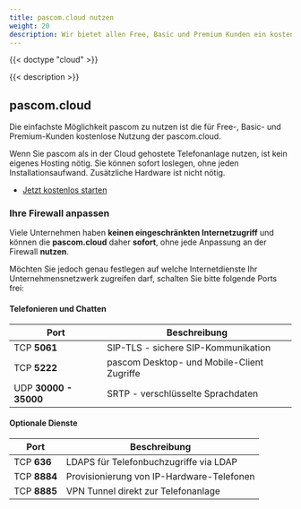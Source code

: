 ```yaml
---
title: pascom.cloud nutzen
weight: 20
description: Wir bietet allen Free, Basic und Premium Kunden ein kostenloses Hosting in der pascom.cloud. Einfach, sicher, schnell - Jetzt kostenlos starten.
---
```


{{< doctype "cloud" >}}

{{< description >}}

## pascom.cloud

Die einfachste Möglichkeit pascom zu nutzen ist die für Free-, Basic- und Premium-Kunden kostenlose Nutzung der pascom.cloud.  

Wenn Sie pascom als in der Cloud gehostete Telefonanlage nutzen, ist kein eigenes Hosting nötig. Sie können sofort loslegen, ohne jeden Installationsaufwand. Zusätzliche Hardware ist nicht nötig.

 * [Jetzt kostenlos starten](http://my.pascom.net/do/cloud)

### Ihre Firewall anpassen

Viele Unternehmen haben **keinen eingeschränkten Internetzugriff** und können die **pascom.cloud** daher **sofort**, ohne jede Anpassung an der Firewall **nutzen**.

Möchten Sie jedoch genau festlegen auf welche Internetdienste Ihr Unternehmensnetzwerk zugreifen darf, schalten Sie bitte folgende Ports frei:

#### Telefonieren und Chatten

| Port | Beschreibung |
| ---- | ------------ |
| TCP **5061** | SIP-TLS - sichere SIP-Kommunikation |
| TCP **5222** | pascom Desktop- und Mobile-Client Zugriffe |
| UDP **30000 - 35000** | SRTP - verschlüsselte Sprachdaten |

#### Optionale Dienste

| Port | Beschreibung |
| ---- | ------------ |
| TCP **636** | LDAPS für Telefonbuchzugriffe via LDAP |
| TCP **8884**  | Provisionierung von IP-Hardware-Telefonen |
| TCP **8885**  | VPN Tunnel direkt zur Telefonanlage |

